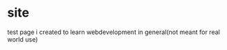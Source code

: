 # site

<p>
  test page i created to learn webdevelopment in general(not meant for real world use)
  
</p>
